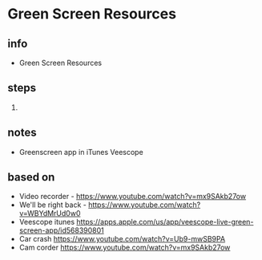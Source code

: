 # Green Screen Resources 

## info  
* Green Screen Resources

## steps  
1. 

## notes  
*  Greenscreen app in iTunes Veescope

## based on  
*  Video recorder - https://www.youtube.com/watch?v=mx9SAkb27ow
*  We'll be right back - https://www.youtube.com/watch?v=WBYdMrUd0w0
*  Veescope itunes https://apps.apple.com/us/app/veescope-live-green-screen-app/id568390801
*  Car crash https://www.youtube.com/watch?v=Ub9-mwSB9PA
*  Cam corder https://www.youtube.com/watch?v=mx9SAkb27ow
